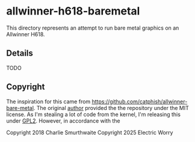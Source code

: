 # allwinner-h618-baremetal

This directory represents an attempt to run bare metal graphics on an
Allwinner H618.

## Details

TODO

## Copyright

The inspiration for this came from https://github.com/catphish/allwinner-bare-metal.
The original [author](https://github.com/catphish) provided the the repository
under the MIT license. As I'm stealing a lot of code from the kernel, I'm
releasing this under [GPL2](LICENSE). However, in accordance with the 

Copyright 2018 Charlie Smurthwaite
Copyright 2025 Electric Worry
